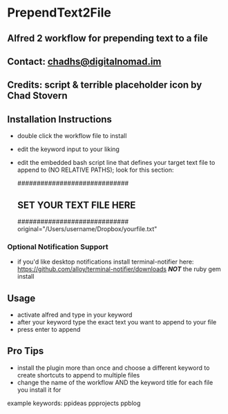 # PrependText2File
## Alfred 2 workflow for prepending text to a file

## Contact: chadhs@digitalnomad.im
## Credits: script & terrible placeholder icon by Chad Stovern

## Installation Instructions

- double click the workflow file to install
- edit the keyword input to your liking
- edit the embedded bash script line that defines your target text file to append to (NO RELATIVE PATHS); look for this section:

	#############################
	## SET YOUR TEXT FILE HERE ##
	#############################
	original="/Users/username/Dropbox/yourfile.txt"

### Optional Notification Support

- if you'd like desktop notifications install terminal-notifier here: https://github.com/alloy/terminal-notifier/downloads ***NOT*** the ruby gem install

## Usage

- activate alfred and type in your keyword
- after your keyword type the exact text you want to append to your file
- press enter to append

## Pro Tips

- install the plugin more than once and choose a different keyword to create shortcuts to append to multiple files
- change the name of the workflow AND the keyword title for each file you install it for

example keywords:  ppideas ppprojects ppblog